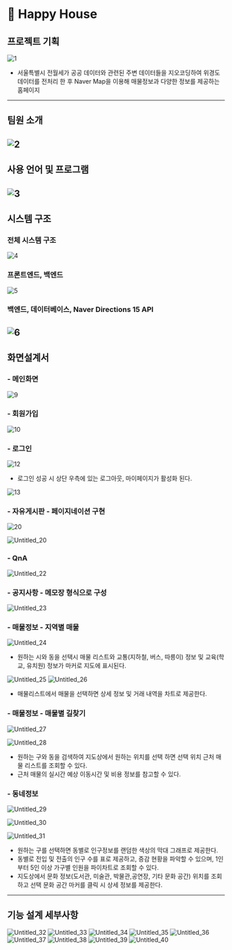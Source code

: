 # 🏡 Happy House 
## 프로젝트 기획

![1](https://user-images.githubusercontent.com/44567793/122078454-90a22280-ce37-11eb-8106-6c25ab5b2b50.png)

- 서울특별시 전월세가 공공 데이터와 관련된 주변 데이터들을 지오코딩하여 위경도 데이터를 전처리 한 후 Naver Map을 이용해  매물정보과 다양한 정보를 제공하는 홈페이지

---

## 팀원 소개

![2](https://user-images.githubusercontent.com/44567793/122078468-939d1300-ce37-11eb-91ec-e0af475d8329.png)
---

## 사용 언어 및 프로그램

![3](https://user-images.githubusercontent.com/44567793/122078471-94ce4000-ce37-11eb-9112-293f8053a704.png)
---

## 시스템 구조
### 전체 시스템 구조
![4](https://user-images.githubusercontent.com/44567793/122078535-a0216b80-ce37-11eb-86ad-2f3f269b8dc5.png)

### 프론트엔드, 백엔드
![5](https://user-images.githubusercontent.com/44567793/122078538-a1529880-ce37-11eb-90b8-022b8bf65629.png)

### 백엔드, 데이터베이스, Naver Directions 15 API
![6](https://user-images.githubusercontent.com/44567793/122078540-a1529880-ce37-11eb-9272-3cf713f72c71.png)
---

## 화면설계서

### - 메인화면

![9](https://user-images.githubusercontent.com/44567793/122078544-a283c580-ce37-11eb-86ac-4c73fbc75dba.png)
### - 회원가입

![10](https://user-images.githubusercontent.com/44567793/122078548-a31c5c00-ce37-11eb-828e-48bb2995384a.png)

### - 로그인
![12](https://user-images.githubusercontent.com/44567793/122078552-a3b4f280-ce37-11eb-9f56-7547ccf1de6c.png)

- 로그인 성공 시 상단 우측에 있는 로그아웃, 마이페이지가 활성화 된다.

![13](https://user-images.githubusercontent.com/44567793/122078554-a3b4f280-ce37-11eb-9d03-7e91568a251b.png)

### - 자유게시판 - 페이지네이션 구현
![20](https://user-images.githubusercontent.com/44567793/122078572-a6174c80-ce37-11eb-8046-862a769ea5b4.png)

![Untitled_20](https://user-images.githubusercontent.com/44567793/122080379-2ee2b800-ce39-11eb-9bf5-faff76065af5.png)


### - QnA

![Untitled_22](https://user-images.githubusercontent.com/44567793/122081189-dbbd3500-ce39-11eb-90bd-244ecef6b4f6.png)

### - 공지사항 - 메모장 형식으로 구성

![Untitled_23](https://user-images.githubusercontent.com/44567793/122081211-dfe95280-ce39-11eb-8582-efeef5478880.png)
### - 매물정보 - 지역별 매물
![Untitled_24](https://user-images.githubusercontent.com/44567793/122081320-f8f20380-ce39-11eb-8758-cfc2630027ba.png)

- 원하는 시와 동을 선택시 매물 리스트와 교통(지하철, 버스, 따릉이) 정보 및 교육(학교, 유치원) 정보가 마커로 지도에 표시된다.

![Untitled_25](https://user-images.githubusercontent.com/44567793/122081332-fabbc700-ce39-11eb-813d-ef226736ad5b.png)
![Untitled_26](https://user-images.githubusercontent.com/44567793/122081335-fabbc700-ce39-11eb-81c8-66db12c73591.png)

- 매물리스트에서 매물을 선택하면 상세 정보 및 거래 내역을 차트로 제공한다.

### - 매물정보 - 매물별 길찾기

![Untitled_27](https://user-images.githubusercontent.com/44567793/122081338-fb545d80-ce39-11eb-8504-9fa6bea76984.png)

![Untitled_28](https://user-images.githubusercontent.com/44567793/122081339-fb545d80-ce39-11eb-8a54-5ea1281b7de8.png)

- 원하는 구와 동을 검색하여 지도상에서 원하는 위치를 선택 하면 선택 위치 근처 매물 리스트를 조회할 수 있다.
- 근처 매물의 실시간 예상 이동시간 및 비용 정보를 참고할 수 있다.

### - 동네정보

![Untitled_29](https://user-images.githubusercontent.com/44567793/122081341-fbecf400-ce39-11eb-9ded-4457d6fadaf5.png)

![Untitled_30](https://user-images.githubusercontent.com/44567793/122081344-fc858a80-ce39-11eb-8fb2-0d1dbdb4e589.png)

![Untitled_31](https://user-images.githubusercontent.com/44567793/122081347-fc858a80-ce39-11eb-9756-f43ece81ddb5.png)
- 원하는 구를 선택하면 동별로 인구정보를 랜덤한 색상의 막대 그래프로 제공한다.
- 동별로 전입 및 전출의 인구 수를 표로 제공하고, 증감 현황을 파악할 수 있으며, 1인부터 5인 이상 가구별 인원을 파이차트로 조회할 수 있다.
- 지도상에서 문화 정보(도서관, 미술관, 박물관,공연장, 기타 문화 공간) 위치를 조회하고 선택 문화 공간 마커를 클릭 시 상세 정보를 제공한다.

---

## 기능 설계 세부사항


![Untitled_32](https://user-images.githubusercontent.com/44567793/122081348-fd1e2100-ce39-11eb-897d-db7fdadaefa9.png)
![Untitled_33](https://user-images.githubusercontent.com/44567793/122081352-fd1e2100-ce39-11eb-9dd1-deb27b5859b8.png)
![Untitled_34](https://user-images.githubusercontent.com/44567793/122081356-fdb6b780-ce39-11eb-9e7d-96c46df085d1.png)
![Untitled_35](https://user-images.githubusercontent.com/44567793/122081358-fdb6b780-ce39-11eb-977c-b51b3ef4bca2.png)
![Untitled_36](https://user-images.githubusercontent.com/44567793/122081360-fe4f4e00-ce39-11eb-8975-2ec244abe32c.png)
![Untitled_37](https://user-images.githubusercontent.com/44567793/122081361-fe4f4e00-ce39-11eb-8323-b38de19355fd.png)
![Untitled_38](https://user-images.githubusercontent.com/44567793/122081362-fee7e480-ce39-11eb-95f3-ed08ff073bec.png)
![Untitled_39](https://user-images.githubusercontent.com/44567793/122081364-ff807b00-ce39-11eb-817a-271a60d5fc41.png)
![Untitled_40](https://user-images.githubusercontent.com/44567793/122081368-ff807b00-ce39-11eb-9a05-f42d9e42f854.png)
